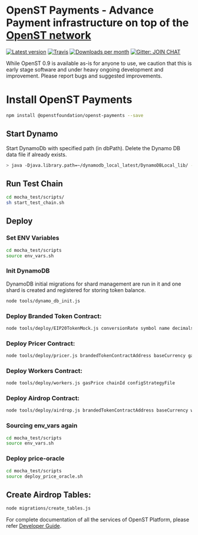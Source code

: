 # OpenST Payments - Advance Payment infrastructure on top of the [OpenST network](https://simpletoken.org)

[![Latest version](https://img.shields.io/npm/v/@openstfoundation/openst-payments.svg?maxAge=3600)](https://www.npmjs.com/package/@openstfoundation/openst-payments)
[![Travis](https://img.shields.io/travis/OpenSTFoundation/openst-payments.svg?maxAge=600)](https://travis-ci.org/OpenSTFoundation/openst-payments)
[![Downloads per month](https://img.shields.io/npm/dm/@openstfoundation/openst-payments.svg?maxAge=3600)](https://www.npmjs.com/package/@openstfoundation/openst-payments)
[![Gitter: JOIN CHAT](https://img.shields.io/badge/gitter-JOIN%20CHAT-brightgreen.svg)](https://gitter.im/OpenSTFoundation/SimpleToken)

While OpenST 0.9 is available as-is for anyone to use, we caution that this is early stage software and under heavy ongoing development and improvement. Please report bugs and suggested improvements.

# Install OpenST Payments

```bash
npm install @openstfoundation/openst-payments --save
```

## Start Dynamo
Start DynamoDb with specified path (in dbPath).
Delete the Dynamo DB data file if already exists.
```bash
> java -Djava.library.path=~/dynamodb_local_latest/DynamoDBLocal_lib/ -jar ~/dynamodb_local_latest/DynamoDBLocal.jar -sharedDb -dbPath ~/openst-setup/logs/ 
```

## Run Test Chain

```bash
cd mocha_test/scripts/
sh start_test_chain.sh
```

## Deploy 

### Set ENV Variables
```bash
cd mocha_test/scripts
source env_vars.sh
```

### Init DynamoDB
DynamoDB initial migrations for shard management are
run in it and one shard is created and registered for storing token balance.

```bash
node tools/dynamo_db_init.js
```

### Deploy Branded Token Contract:

```bash
node tools/deploy/EIP20TokenMock.js conversionRate symbol name decimals gasPrice configStrategyFile
```

### Deploy Pricer Contract:

```bash
node tools/deploy/pricer.js brandedTokenContractAddress baseCurrency gasPrice chainID configStrategyFile
```

### Deploy Workers Contract:

```bash
node tools/deploy/workers.js gasPrice chainId configStrategyFile
```

### Deploy Airdrop Contract:

```bash
node tools/deploy/airdrop.js brandedTokenContractAddress baseCurrency workerContractAddress airdropBudgetHolder gasPrice chainId configStrategyFile
```

### Sourcing env_vars again

```bash
cd mocha_test/scripts
source env_vars.sh
```
### Deploy price-oracle

```bash
cd mocha_test/scripts
source deploy_price_oracle.sh
```

## Create Airdrop Tables:

```bash
node migrations/create_tables.js
```



For complete documentation of all the services of OpenST Platform, please refer [Developer Guide](developer_guide.md). 
